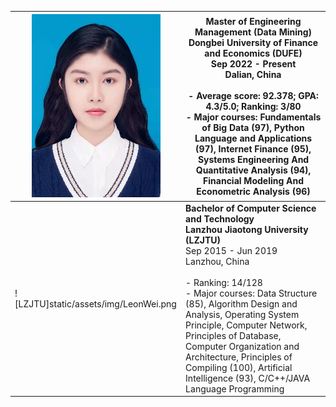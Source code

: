 | ![DUFE](static/assets/img/LeonWei.png) | **Master of Engineering Management (Data Mining)** <br> **Dongbei University of Finance and Economics (DUFE)** <br> Sep 2022 - Present <br> Dalian, China <br><br> - Average score: 92.378; GPA: 4.3/5.0; Ranking: 3/80 <br> - Major courses: Fundamentals of Big Data (97), Python Language and Applications (97), Internet Finance (95), Systems Engineering And Quantitative Analysis (94), Financial Modeling And Econometric Analysis (96) |
|-------------------------------|--------------------------------------------------------------------------------------------------------------------------------------------------------------------------------------------------------------------------------------------------------------------------------------------------|
| ![LZJTU]static/assets/img/LeonWei.png | **Bachelor of Computer Science and Technology** <br> **Lanzhou Jiaotong University (LZJTU)** <br> Sep 2015 - Jun 2019 <br> Lanzhou, China <br><br> - Ranking: 14/128 <br> - Major courses: Data Structure (85), Algorithm Design and Analysis, Operating System Principle, Computer Network, Principles of Database, Computer Organization and Architecture, Principles of Compiling (100), Artificial Intelligence (93), C/C++/JAVA Language Programming |
